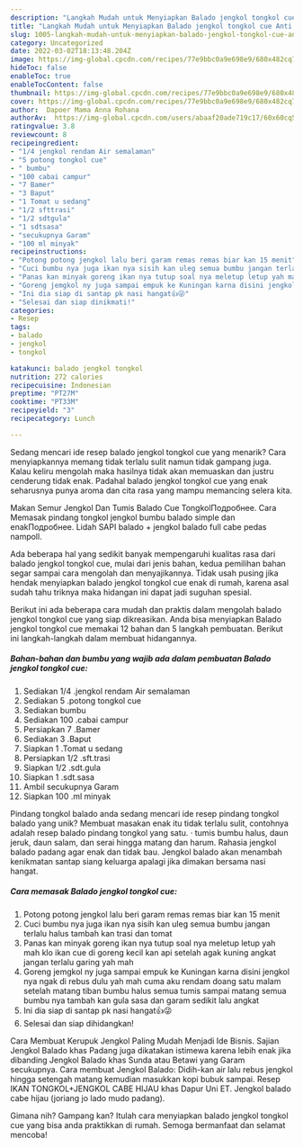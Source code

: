 ```yaml
---
description: "Langkah Mudah untuk Menyiapkan Balado jengkol tongkol cue Anti Gagal"
title: "Langkah Mudah untuk Menyiapkan Balado jengkol tongkol cue Anti Gagal"
slug: 1005-langkah-mudah-untuk-menyiapkan-balado-jengkol-tongkol-cue-anti-gagal
category: Uncategorized
date: 2022-03-02T18:13:48.204Z
image: https://img-global.cpcdn.com/recipes/77e9bbc0a9e698e9/680x482cq70/balado-jengkol-tongkol-cue-foto-resep-utama.jpg
hideToc: false
enableToc: true
enableTocContent: false
thumbnail: https://img-global.cpcdn.com/recipes/77e9bbc0a9e698e9/680x482cq70/balado-jengkol-tongkol-cue-foto-resep-utama.jpg
cover: https://img-global.cpcdn.com/recipes/77e9bbc0a9e698e9/680x482cq70/balado-jengkol-tongkol-cue-foto-resep-utama.jpg
author:  Dapoer Mama Anna Rohana
authorAv:  https://img-global.cpcdn.com/users/abaaf20ade719c17/60x60cq50/avatar.jpg
ratingvalue: 3.8
reviewcount: 8
recipeingredient:
- "1/4 jengkol rendam Air semalaman"
- "5 potong tongkol cue"
- " bumbu"
- "100 cabai campur"
- "7 Bamer"
- "3 Baput"
- "1 Tomat u sedang"
- "1/2 sfttrasi"
- "1/2 sdtgula"
- "1 sdtsasa"
- "secukupnya Garam"
- "100 ml minyak"
recipeinstructions:
- "Potong potong jengkol lalu beri garam remas remas biar kan 15 menit"
- "Cuci bumbu nya juga ikan nya sisih kan uleg semua bumbu jangan terlalu halus tambah kan trasi dan tomat"
- "Panas kan minyak goreng ikan nya tutup soal nya meletup letup yah mah klo ikan cue di goreng kecil kan api setelah agak kuning angkat jangan terlalu garing yah mah"
- "Goreng jemgkol ny juga sampai empuk ke Kuningan karna disini jengkol nya ngak di rebus dulu yah mah cuma aku rendam doang satu malam setelah matang tiban bumbu halus semua tumis sampai matang semua bumbu nya tambah kan gula sasa dan garam sedikit lalu angkat"
- "Ini dia siap di santap pk nasi hangat👍😜"
- "Selesai dan siap dinikmati!"
categories:
- Resep
tags:
- balado
- jengkol
- tongkol

katakunci: balado jengkol tongkol 
nutrition: 272 calories
recipecuisine: Indonesian
preptime: "PT27M"
cooktime: "PT33M"
recipeyield: "3"
recipecategory: Lunch

---
```



Sedang mencari ide resep balado jengkol tongkol cue yang menarik? Cara menyiapkannya memang tidak terlalu sulit namun tidak gampang juga. Kalau keliru mengolah maka hasilnya tidak akan memuaskan dan justru cenderung tidak enak. Padahal balado jengkol tongkol cue yang enak seharusnya punya aroma dan cita rasa yang mampu memancing selera kita.


Makan Semur Jengkol Dan Tumis Balado Cue TongkolПодробнее. Cara Memasak pindang tongkol jengkol bumbu balado simple dan enakПодробнее. Lidah SAPI balado + jengkol balado full cabe pedas nampoll.

Ada beberapa hal yang sedikit banyak mempengaruhi kualitas rasa dari balado jengkol tongkol cue, mulai dari jenis bahan, kedua pemilihan bahan segar sampai cara mengolah dan menyajikannya. Tidak usah pusing jika hendak menyiapkan balado jengkol tongkol cue enak di rumah, karena asal sudah tahu triknya maka hidangan ini dapat jadi suguhan spesial.


Berikut ini ada beberapa cara mudah dan praktis dalam mengolah balado jengkol tongkol cue yang siap dikreasikan. Anda bisa menyiapkan Balado jengkol tongkol cue memakai 12 bahan dan 5 langkah pembuatan. Berikut ini langkah-langkah dalam membuat hidangannya.

<!--inarticleads1-->

##### Bahan-bahan dan bumbu yang wajib ada dalam pembuatan Balado jengkol tongkol cue:

1. Sediakan 1/4 .jengkol rendam Air semalaman
1. Sediakan 5 .potong tongkol cue
1. Sediakan  bumbu
1. Sediakan 100 .cabai campur
1. Persiapkan 7 .Bamer
1. Sediakan 3 .Baput
1. Siapkan 1 .Tomat u sedang
1. Persiapkan 1/2 .sft.trasi
1. Siapkan 1/2 .sdt.gula
1. Siapkan 1 .sdt.sasa
1. Ambil secukupnya Garam
1. Siapkan 100 .ml minyak


Pindang tongkol balado anda sedang mencari ide resep pindang tongkol balado yang unik? Membuat masakan enak itu tidak terlalu sulit, contohnya adalah resep balado pindang tongkol yang satu. · tumis bumbu halus, daun jeruk, daun salam, dan serai hingga matang dan harum. Rahasia jengkol balado padang agar enak dan tidak bau. Jengkol balado akan menambah kenikmatan santap siang keluarga apalagi jika dimakan bersama nasi hangat. 

<!--inarticleads2-->

##### Cara memasak Balado jengkol tongkol cue:

1. Potong potong jengkol lalu beri garam remas remas biar kan 15 menit
1. Cuci bumbu nya juga ikan nya sisih kan uleg semua bumbu jangan terlalu halus tambah kan trasi dan tomat
1. Panas kan minyak goreng ikan nya tutup soal nya meletup letup yah mah klo ikan cue di goreng kecil kan api setelah agak kuning angkat jangan terlalu garing yah mah
1. Goreng jemgkol ny juga sampai empuk ke Kuningan karna disini jengkol nya ngak di rebus dulu yah mah cuma aku rendam doang satu malam setelah matang tiban bumbu halus semua tumis sampai matang semua bumbu nya tambah kan gula sasa dan garam sedikit lalu angkat
1. Ini dia siap di santap pk nasi hangat👍😜
1. Selesai dan siap dihidangkan!

Cara Membuat Kerupuk Jengkol Paling Mudah Menjadi Ide Bisnis. Sajian Jengkol Balado khas Padang juga dikatakan istimewa karena lebih enak jika dibanding Jengkol Balado khas Sunda atau Betawi yang Garam secukupnya. Cara membuat Jengkol Balado: Didih-kan air lalu rebus jengkol hingga setengah matang kemudian masukkan kopi bubuk sampai. Resep IKAN TONGKOL+JENGKOL CABE HIJAU khas Dapur Uni ET. Jengkol balado cabe hijau (joriang jo lado mudo padang). 

Gimana nih? Gampang kan? Itulah cara menyiapkan balado jengkol tongkol cue yang bisa anda praktikkan di rumah. Semoga bermanfaat dan selamat mencoba!
